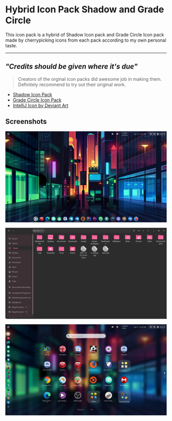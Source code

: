 # **Hybrid Icon Pack Shadow and Grade Circle**

This icon pack is a hybrid of Shadow Icon pack and Grade Circle Icon pack made by cherrypicking icons from each pack according to my own personal taste.

---

## ***"Credits should be given where it's due"***

> Creators of the orginal icon packs did awesome job in making them. Definitely recommend to try out their original work.

- [Shadow Icon Pack](http://rudrab.github.io/Shadow/)
- [Grade Circle Icon Pack](https://www.gnome-look.org/p/1613712)
- [IntelliJ Icon by Deviant Art](https://www.deviantart.com/wisys/art/IntelliJ-IDEA-Icon-837518672)

## **Screenshots**

![](./assets/Screenshot-1.png)

![](./assets/Screenshot-2.png)

![](./assets/Screenshot-3.png)

